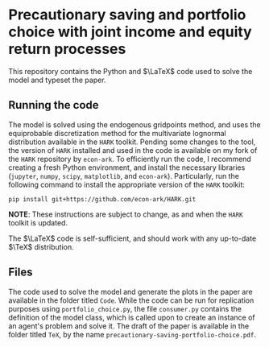 # Precautionary saving and portfolio choice with joint income and equity return processes

This repository contains the Python and $\LaTeX$ code used to solve the model and typeset the paper.

## Running the code

The model is solved using the endogenous gridpoints method, and uses the equiprobable discretization method for the multivariate lognormal distribution available in the `HARK` toolkit. Pending some changes to the tool, the version of `HARK` installed and used in the code is available on my fork of the `HARK` repository by `econ-ark`. To efficiently run the code, I recommend creating a fresh Python environment, and install the necessary libraries (`jupyter`, `numpy`, `scipy`, `matplotlib`, and `econ-ark`). Particularly, run the following command to install the appropriate version of the `HARK` toolkit:

```
pip install git+https://github.com/econ-ark/HARK.git
```

**NOTE**: These instructions are subject to change, as and when the `HARK` toolkit is updated.

The $\LaTeX$ code is self-sufficient, and should work with any up-to-date $\TeX$ distribution.

## Files

The code used to solve the model and generate the plots in the paper are available in the folder titled `Code`. While the code can be run for replication purposes using `portfolio_choice.py`, the file `consumer.py` contains the definition of the model class, which is called upon to create an instance of an agent's problem and solve it. The draft of the paper is available in the folder titled `TeX`, by the name `precautionary-saving-portfolio-choice.pdf`.
